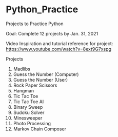 # Python_Practice
Projects to Practice Python

Goal: Complete 12 projects by Jan. 31, 2021

Video Inspiration and tutorial reference for project: https://www.youtube.com/watch?v=8ext9G7xspg

Projects
1. Madlibs
2. Guess the Number (Computer)
3. Guess the Number (User)
4. Rock Paper Scissors
5. Hangman
6. Tic Tac Toe
7. Tic Tac Toe AI
8. Binary Sweep
9. Sudoku Solver
10. Minesweeper
11. Photo Processing
12. Markov Chain Composer
